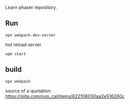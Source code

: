 Learn phaser repository.

## Run
```
npx webpack-dev-server
```

hot reload server
```
npm start
```

## build
```
npx webpack
```

source of a quotation: https://qiita.com/non_cal/items/622108030aa2e516260c
